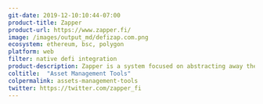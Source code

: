 ```yaml
---
git-date: 2019-12-10:10:44-07:00
product-title: Zapper
product-url: https://www.zapper.fi/
image: /images/output_md/defizap.com.png
ecosystem: ethereum, bsc, polygon
platform: web
filter: native defi integration
product-description: Zapper is a system focused on abstracting away the complexities of composing and accessing the most innovative opportunities in open finance. [Interview with the team](/defizap).
coltitle:  "Asset Management Tools"
colpermalink: assets-management-tools
twitter: https://twitter.com/zapper_fi
---
```

